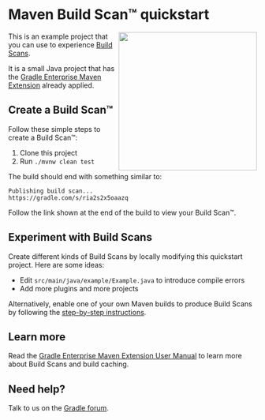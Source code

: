 # Maven Build Scan™ quickstart

<img src="http://bit.ly/2JSSCT0" align="right" width="280" />

This is an example project that you can use to experience [Build Scans][gradle.com].

It is a small Java project that has the [Gradle Enterprise Maven Extension][manual] already applied.

## Create a Build Scan™

Follow these simple steps to create a Build Scan™:

1. Clone this project
1. Run `./mvnw clean test`

The build should end with something similar to:

    Publishing build scan...
    https://gradle.com/s/ria2s2x5oaazq

Follow the link shown at the end of the build to view your Build Scan™.

## Experiment with Build Scans

Create different kinds of Build Scans by locally modifying this quickstart project. Here are some ideas:

- Edit `src/main/java/example/Example.java` to introduce compile errors
- Add more plugins and more projects

Alternatively, enable one of your own Maven builds to produce Build Scans by following the [step-by-step instructions][instructions].

## Learn more

Read the [Gradle Enterprise Maven Extension User Manual][manual] to learn more about Build Scans and build caching.

## Need help?

Talk to us on the [Gradle forum][gradle-forum].

[gradle.com]: https://www.gradle.com
[terms-of-service]: https://gradle.com/terms-of-service
[instructions]: https://scans.gradle.com
[gradle-forum]: https://discuss.gradle.org/c/help-discuss/scans
[manual]: https://docs.gradle.com/enterprise/maven-extension
